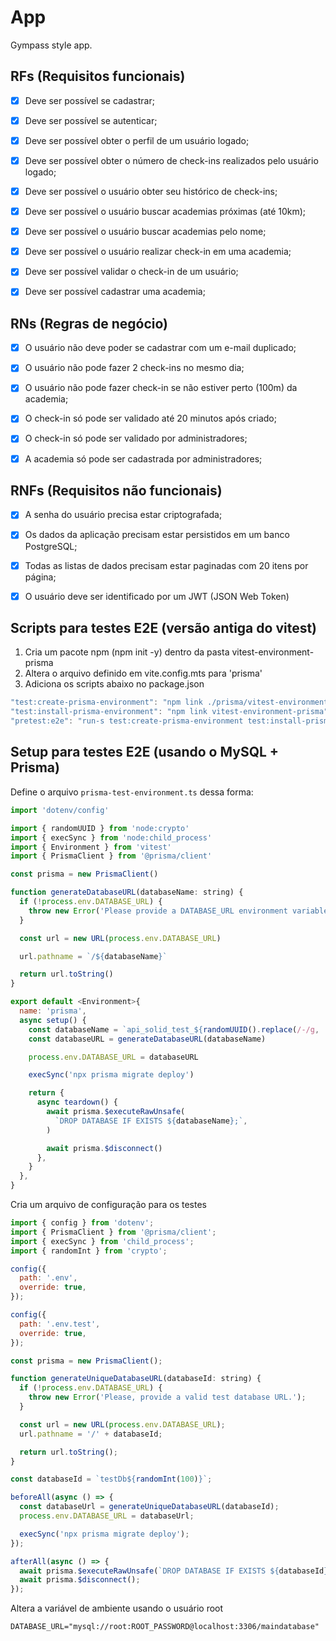 # App

Gympass style app.

## RFs (Requisitos funcionais)

- [X] Deve ser possível se cadastrar;
- [X] Deve ser possível se autenticar;
- [X] Deve ser possível obter o perfil de um usuário logado;
- [X] Deve ser possível obter o número de check-ins realizados pelo usuário logado;
- [X] Deve ser possível o usuário obter seu histórico de check-ins;
- [X] Deve ser possível o usuário buscar academias próximas (até 10km);
- [X] Deve ser possível o usuário buscar academias pelo nome;
- [X] Deve ser possível o usuário realizar check-in em uma academia;
- [X] Deve ser possível validar o check-in de um usuário;
- [X] Deve ser possível cadastrar uma academia;


## RNs (Regras de negócio)

- [X] O usuário não deve poder se cadastrar com um e-mail duplicado;
- [X] O usuário não pode fazer 2 check-ins no mesmo dia;
- [X] O usuário não pode fazer check-in se não estiver perto (100m) da academia;
- [X] O check-in só pode ser validado até 20 minutos após criado;
- [X] O check-in só pode ser validado por administradores;
- [X] A academia só pode ser cadastrada por administradores;


## RNFs (Requisitos não funcionais)

- [X] A senha do usuário precisa estar criptografada;
- [X] Os dados da aplicação precisam estar persistidos em um banco PostgreSQL;
- [X] Todas as listas de dados precisam estar paginadas com 20 itens por página;
- [X] O usuário deve ser identificado por um JWT (JSON Web Token)


## Scripts para testes E2E (versão antiga do vitest)

1. Cria um pacote npm (npm init -y) dentro da pasta vitest-environment-prisma
2. Altera o arquivo definido em vite.config.mts para 'prisma'
3. Adiciona os scripts abaixo no package.json

```javascript
"test:create-prisma-environment": "npm link ./prisma/vitest-environment-prisma",
"test:install-prisma-environment": "npm link vitest-environment-prisma",
"pretest:e2e": "run-s test:create-prisma-environment test:install-prisma-environment",
```


## Setup para testes E2E (usando o MySQL + Prisma)

Define o arquivo ```prisma-test-environment.ts``` dessa forma:

```javascript
import 'dotenv/config'

import { randomUUID } from 'node:crypto'
import { execSync } from 'node:child_process'
import { Environment } from 'vitest'
import { PrismaClient } from '@prisma/client'

const prisma = new PrismaClient()

function generateDatabaseURL(databaseName: string) {
  if (!process.env.DATABASE_URL) {
    throw new Error('Please provide a DATABASE_URL environment variable.')
  }

  const url = new URL(process.env.DATABASE_URL)

  url.pathname = `/${databaseName}`

  return url.toString()
}

export default <Environment>{
  name: 'prisma',
  async setup() {
    const databaseName = `api_solid_test_${randomUUID().replace(/-/g, '_')}`
    const databaseURL = generateDatabaseURL(databaseName)

    process.env.DATABASE_URL = databaseURL

    execSync('npx prisma migrate deploy')

    return {
      async teardown() {
        await prisma.$executeRawUnsafe(
          `DROP DATABASE IF EXISTS ${databaseName};`,
        )

        await prisma.$disconnect()
      },
    }
  },
}
```


Cria um arquivo de configuração para os testes

```javascript
import { config } from 'dotenv';
import { PrismaClient } from '@prisma/client';
import { execSync } from 'child_process';
import { randomInt } from 'crypto';

config({
  path: '.env',
  override: true,
});

config({
  path: '.env.test',
  override: true,
});

const prisma = new PrismaClient();

function generateUniqueDatabaseURL(databaseId: string) {
  if (!process.env.DATABASE_URL) {
    throw new Error('Please, provide a valid test database URL.');
  }

  const url = new URL(process.env.DATABASE_URL);
  url.pathname = '/' + databaseId;

  return url.toString();
}

const databaseId = `testDb${randomInt(100)}`;

beforeAll(async () => {
  const databaseUrl = generateUniqueDatabaseURL(databaseId);
  process.env.DATABASE_URL = databaseUrl;

  execSync('npx prisma migrate deploy');
});

afterAll(async () => {
  await prisma.$executeRawUnsafe(`DROP DATABASE IF EXISTS ${databaseId};`);
  await prisma.$disconnect();
});
```


Altera a variável de ambiente usando o usuário root

```
DATABASE_URL="mysql://root:ROOT_PASSWORD@localhost:3306/maindatabase"
```